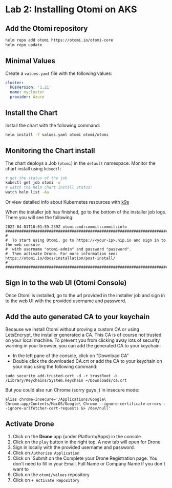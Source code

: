 # Lab 2: Installing Otomi on AKS

## Add the Otomi repository

```bash
helm repo add otomi https://otomi.io/otomi-core
helm repo update
```

## Minimal Values

Create a `values.yaml` file with the following values:

```yaml
cluster:
  k8sVersion: '1.21'
  name: mycluster
  provider: Azure
```

## Install the Chart

Install the chart with the following command:

```bash
helm install -f values.yaml otomi otomi/otomi
```

## Monitoring the Chart install

The chart deploys a Job (`otomi`) in the `default` namespace. Monitor the chart install using `kubectl`:

```bash
# get the status of the job
kubectl get job otomi -w
# watch the helm chart install status:
watch helm list -Aa
```

Or view detailed info about Kubernetes resources with [k9s](https://k9scli.io)

When the installer job has finished, go to the bottom of the installer job logs. There you will see the following:

```
2022-04-01T10:01:59.239Z otomi:cmd:commit:commit:info                                                                                            
######################################################################################## #                                                                                                                       
#  To start using Otomi, go to https://<your-ip>.nip.io and sign in to the web console 
#  with username "otomi-admin" and password "password".
#  Then activate Drone. For more information see: https://otomi.io/docs/installation/post-install/
#
########################################################################################
```

## Sign in to the web UI (Otomi Console)

Once Otomi is installed, go to the url provided in the installer job and sign in to the web UI with the provided username and password.

## Add the auto generated CA to your keychain

Because we install Otomi without proving a custom CA or using LetsEncrypt, the installer generated a CA. This CA is of course not trusted on your local machine. To prevent you from clicking away lots of security warning in your browser, you can add the generated CA to your keychain:

- In the left pane of the console, click on "Download CA"
- Double click the downloaded CA.crt or add the CA to your keychain on your mac using the following command:

```
sudo security add-trusted-cert -d -r trustRoot -k /Library/Keychains/System.keychain ~/Downloads/ca.crt
```

But you could also run Chrome (sorry guys ;) in insecure mode:

```
alias chrome-insecure='/Applications/Google\ Chrome.app/Contents/MacOS/Google\ Chrome --ignore-certificate-errors --ignore-urlfetcher-cert-requests &> /dev/null'
```

## Activate Drone

1. Click on the **Drone** app (under Platform/Apps) in the console
2. Click on the `play` button in the right top. A new tab will open for Drone
3. Sign in locally with the provided username and password.
4. Click on `Authorize Application`
5. Click on `Submit on the Complete your Drone Registration page. You don't need to fill in your Email, Full Name or Company Name if you don't want to
6. Click on the `otomi/values` repository
7. Click on `+ Activate Repository`
